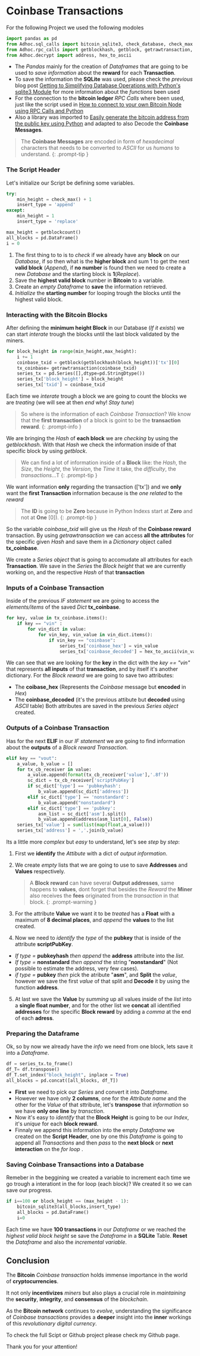 # Coinbase Transactions

For the following Project we used the following modoles
```python
import pandas as pd
from Adhoc.sql_calls import bitcoin_sqlite3, check_database, check_max
from Adhoc.rpc_calls import getblockhash, getblock, getrawtransaction, getblockcount
from Adhoc.decrypt import address, hex_to_ascii
```

- The *Pandas* mainly for the creation of *Dataframes* that are going to be used to *save information* about the **reward** for each **Transaction**.
- To save the information the **SQLite** was used, please check the *previous* blog post [Getting to Simplifying Database Operations with Python's sqlite3 Module](/posts/Simplifying-Database-Operations-with-Python-sqlite3-Module/) for more information about the *functions* been used
- For the connection to the **bitcoin ledger** *RPC Calls* where been used, just like the script used in [How to connect to your own Bitcoin Node using RPC Calls and Python](/posts/connect-to-Bitcoin-using-RPC-Calls/)
- Also a library was imported to [Easily generate the bitcoin address from the public key using Python](https://gist.github.com/circulosmeos/ef6497fd3344c2c2508b92bb9831173f) and adapted to also Decode the **Coinbase Messages**.

> The **Coinbase Messages** are encoded in form of *hexadecimal* characters that needs to be converted to *ASCII* for us *humans* to understand.
{: .prompt-tip }

### The Script Header

Let's initialize our Script be defining some variables.
```python
try:
    min_height = check_max() + 1
    insert_type = 'append'
except:
    min_height = 1
    insert_type = 'replace'

max_height = getblockcount()
all_blocks = pd.DataFrame()
i = 0
```
1. The first thing to to is to *check* if we already have any **block** on our *Database*, if so then what is the **higher block** and sum 1 to get the next **valid block** (*Append*), if **no number** is found then we need to create a new *Database* and the starting block is **1**(*Replace*).
2. Save the **highest valid block** number in **Bitcoin** to a variable.
3. Create an *empty Dataframe* to **save** the information retrieved.
4. *Initialize* the **starting number** for looping trough the blocks until the highest valid block.


###  Interacting with the Bitcoin Blocks 

After defining the **minimum height Block** in our Database (*If it exists*) we can start *interate* trough the blocks until the last block validated by the miners.

```python
for block_height in range(min_height,max_height):
    i += 1
    coinbase_txid = getblock(getblockhash(block_height))['tx'][0]
    tx_coinbase= getrawtransaction(coinbase_txid)
    series_tx = pd.Series([],dtype=pd.StringDtype())
    series_tx['block_height'] = block_height
    series_tx['txid'] = coinbase_txid
```
Each time we *interate* trough a block we are going to count the blocks we are *treating* (we will see at then *end* why! *Stay tune*)

> So where is the information of each *Coinbase Transaction*?
We know that the **first transaction** of a block is goint to be the **transaction reward**.
{: .prompt-info }

We are bringing the *Hash* of **each block** we are *checking* by using the *getblockhash*.
With that *Hash* we check the information inside of that specific block by using *getblock*.
> We can find a lot of information inside of a **Block** like: the *Hash*, the *Size*, the *Height*, the *Version*, the *Time* it take, the *difficulty*, the *transactions*...T
{: .prompt-tip }

We want information **only** regarding the transaction (['tx']) and we **only** want the **first Transaction** information because is the *one related* to the *reward* 

> The **ID** is going to be **Zero** because in Python Indexs start at **Zero** and not at **One** [0]).
{: .prompt-tip }

So the variable *coinbase_txid* will give us the *Hash* of the **Coinbase reward** transaction.
By using *getrawtransaction* we can access **all the attributes** for the specific given *Hash* and save them in a *Dictionary* object called **tx_coinbase**.

We create a *Series object* that is going to accomudate all attributes for each **Transaction**.
We save in the *Series* the *Block height* that we are currently working on, and the respective *Hash* of that **transaction**

### Inputs of a Coinbase Transaction

Inside of the previous *IF statement* we are going to access the *elements/items* of the saved *Dict* **tx_coinbase**.

```python
for key, value in tx_coinbase.items():
    if key == "vin" :
        for vin_dict in value:
            for vin_key, vin_value in vin_dict.items():
                if vin_key == "coinbase":
                    series_tx['coinbase_hex'] = vin_value
                    series_tx['coinbase_decoded'] = hex_to_ascii(vin_value)
```
We can see that we are looking for the **key** in the dict with the *key == "vin"* that represents **all inputs** of that **transaction**, and by itself it's another dictionary.
For the *Block reward* we are going to save two attributes:
- The **coibase_hex** (Represents the *Coinbase* message but **encoded** in *Hex*)
- The **coinbase_decoded** (it's the previous attibute but **decoded** using *ASCII* table)
Both attributes are saved in the previous *Series object* created.

### Outputs of a Coinbase Transaction

Has for the next **ELIF** in our *IF statement* we are going to find information about the **outputs** of a *Block reward Transaction*.

```python
elif key == "vout":
    a_value, b_value = []
    for tx_cb_receiver in value:
        a_value.append(format(tx_cb_receiver['value'],'.8f'))
        sc_dict = tx_cb_receiver['scriptPubKey']
        if sc_dict['type'] == 'pubkeyhash':
            b_value.append(sc_dict['address'])
        elif sc_dict['type'] == 'nonstandard':
            b_value.append("nonstandard")
        elif sc_dict['type'] == 'pubkey':
            asm_list = sc_dict['asm'].split()
            b_value.append(address(asm_list[0], False))
    series_tx['value'] = sum(list(map(float,a_value)))
    series_tx['address'] = ','.join(b_value)
```
Its a little more *complex* but *easy* to understand, let's see *step* by *step*:
1. First we **identify** the *Attibute* with a dict of *output information*.
2. We create *empty* lists that we are going to use to save **Addresses** and **Values** respectively.

    > A **Block reward** can have several **Output addresses**, same happens to **values**, dont forget that besides the *Reward* the **Miner** also receives the **fees** originated from the *transaction* in that block.
    {: .prompt-warning }

3. For the attribute **Value** we want it to be *treated* has a **Float** with a maximum of **8 decimal places**, and *append* the **values** to the list created.
4. Now we need to *identify* the *type* of the **pubkey** that is inside of the attribute **scriptPubKey**.
  - *If type =* **pubkeyhash** *then* *append* the **address** attribute into the *list*.
  - *If type =* **nonstandard** *then* *append* the string "**nonstandard**" (Not possible to estimate the address, very few cases).
  - *if type =* **pubkey** *then* pick the atribute "**asm**", and **Split** the *value*, however we save the first *value* of that split and **Decode** it by using the function **address**.
5. At last we save the **Value** by *summing* up all values inside of the *list* into a **single float number**, and for the other list we **concat** all identified **addresses** for the specific **Block reward** by adding a *comma* at the end of each **adress**.

### Preparing the Dataframe

Ok, so by now we already have the *info* we need from one block, lets save it into a *Dataframe*.

```python
df = series_tx.to_frame()   
df_T= df.transpose()
df_T.set_index("block_height", inplace = True)
all_blocks = pd.concat([all_blocks, df_T])
```
- **First** we need to pick our *Series* and convert it into  *Dataframe*.
- However we have only **2 columns**, one for the *Attribute name* and the other for the *Value* of that sttribute, let's **transpose** that *information* so we have **only one line** by *transction*.
- Now it's easy to *identify* that the **Block Height** is going to be our *Index*, it's *unique* for each **block reward**.
- Finnaly we append this information into the empty *Dataframe* we created on the **Script Header**, one by one this *Dataframe* is going to append all *Transactions* and then *pass* to the **next block** or **next interaction** on the *for loop* .

### Saving Coinbase Transactions into a Database

Remeber in the beggining we created a variable to increment each time we go trough a interationt in the for loop (each block)? We created it so we can save our progress.

```python
if i==100 or block_height == (max_height - 1):
    bitcoin_sqlite3(all_blocks,insert_type)
    all_blocks = pd.DataFrame() 
    i=0
```

Each time we have **100 transactions** in our *Dataframe* or we reached the *highest valid block height* se save the *Dataframe* in a **SQLite** Table.
**Reset** the *Dataframe* and also the *incremental variable*.

## Conclusion
The **Bitcoin** *Coinbase transaction* holds immense importance in the world of **cryptocurrencies**. 

It not only **incentivizes** *miners* but also plays a crucial role in *maintaining* the **security**, **integrity**, and **consensus** of the *blockchain*. 

As the **Bitcoin network** continues to *evolve*, understanding the significance of *Coinbase transactions* provides a **deeper** insight into the **inner** workings of this *revolutionary digital currency*.

To check the full Scipt or Github project please check my Github page.

Thank you for your attention!
